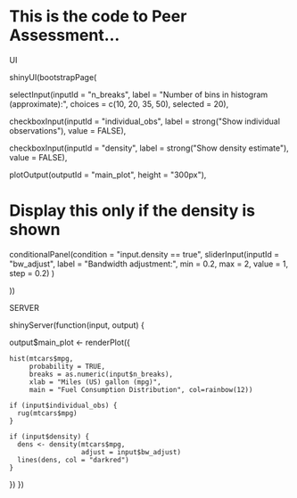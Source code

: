 # This is the code to Peer Assessment...

UI

shinyUI(bootstrapPage(
  
  selectInput(inputId = "n_breaks",
              label = "Number of bins in histogram (approximate):",
              choices = c(10, 20, 35, 50),
              selected = 20),
  
  checkboxInput(inputId = "individual_obs",
                label = strong("Show individual observations"),
                value = FALSE),
  
  checkboxInput(inputId = "density",
                label = strong("Show density estimate"),
                value = FALSE),
  
  plotOutput(outputId = "main_plot", height = "300px"),
  
  # Display this only if the density is shown
  conditionalPanel(condition = "input.density == true",
                   sliderInput(inputId = "bw_adjust",
                               label = "Bandwidth adjustment:",
                               min = 0.2, max = 2, value = 1, step = 0.2)
  )
  
))

SERVER

shinyServer(function(input, output) {
  
  output$main_plot <- renderPlot({
    
    hist(mtcars$mpg,
         probability = TRUE,
         breaks = as.numeric(input$n_breaks),
         xlab = "Miles (US) gallon (mpg)",
         main = "Fuel Consumption Distribution", col=rainbow(12))
    
    if (input$individual_obs) {
      rug(mtcars$mpg)
    }
    
    if (input$density) {
      dens <- density(mtcars$mpg,
                      adjust = input$bw_adjust)
      lines(dens, col = "darkred")
    }
    
  })
})
